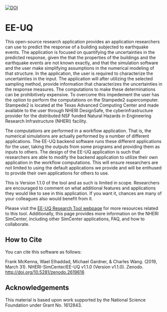 [![DOI](https://zenodo.org/badge/DOI/10.5281/zenodo.2619616.svg)](https://doi.org/10.5281/zenodo.2619616)

# EE-UQ

This open-source research application provides an application
researchers can use to predict the response of a building subjected to
earthquake events. The application is focused on quantifying the
uncertainties in the predicted response, given the that the properties
of the buildings and the earthquake events are not known exactly, and
that the simulation software and the user make simplifying assumptions
in the numerical modeling of that structure. In the application, the
user is required to characterize the uncertainties in the input. The
application will after utilizing the selected sampling method, provide
information that characterizes the uncertainties in the response
measures. The computations to make these determinations can be
prohibitively expensive. To overcome this impedement the user has the
option to perform the computations on the Stampede2
supercomputer. Stampede2 is located at the Texas Advanced Computing
Center and made available to the user through NHERI DesignSafe, the
cyberinfrastructure provider for the distributed NSF funded Natural
Hazards in Engineering Research Infrastructure (NHERI) facility.

The computations are performed in a workflow application. That is, the
numerical simulations are actually performed by a number of different
applications. The EE-UQ backend software runs these different
applications for the user, taking the outputs from some programs and
providing them as inputs to others. The design of the EE-UQ
application is such that researchers are able to modify the backend
application to utilize their own application in the workflow
computations. This will ensure researchers are not limited to using
the default applications we provide and will be enthused to provide
their own applications for others to use.

This is Version 1.1.0 of the tool and as such is limited in
scope. Researchers are encouraged to comment on what additional
features and applications they would like to see in this
application. If you want it, chances are many of your colleagues also
would benefit from it.

Please visit the [EE-UQ Research Tool webpage](https://simcenter.designsafe-ci.org/research-tools/ee-uq-application/)
for more resources related to this tool. Additionally, this page
provides more information on the NHERI SimCenter, including other SimCenter
applications, FAQ, and how to collaborate.

## How to Cite
You can cite this software as follows:

Frank McKenna, Wael Elhaddad, Michael Gardner, & Charles Wang. (2019, March 31). NHERI-SimCenter/EE-UQ v1.1.0 (Version v1.1.0). Zenodo. http://doi.org/10.5281/zenodo.2619616

## Acknowledgements
This material is based upon work supported by the National Science Foundation under Grant No. 1612843.